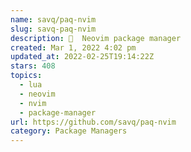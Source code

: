 ```yaml
---
name: savq/paq-nvim
slug: savq-paq-nvim
description: 🌚  Neovim package manager
created: Mar 1, 2022 4:02 pm
updated_at: 2022-02-25T19:14:22Z
stars: 408
topics:
  - lua
  - neovim
  - nvim
  - package-manager
url: https://github.com/savq/paq-nvim
category: Package Managers
---
```


